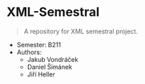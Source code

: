 # XML-Semestral
> A repository for XML semestral project.

- Semester: B211
- Authors:
  - Jakub Vondráček
  - Daniel Šimánek
  - Jiří Heller  
